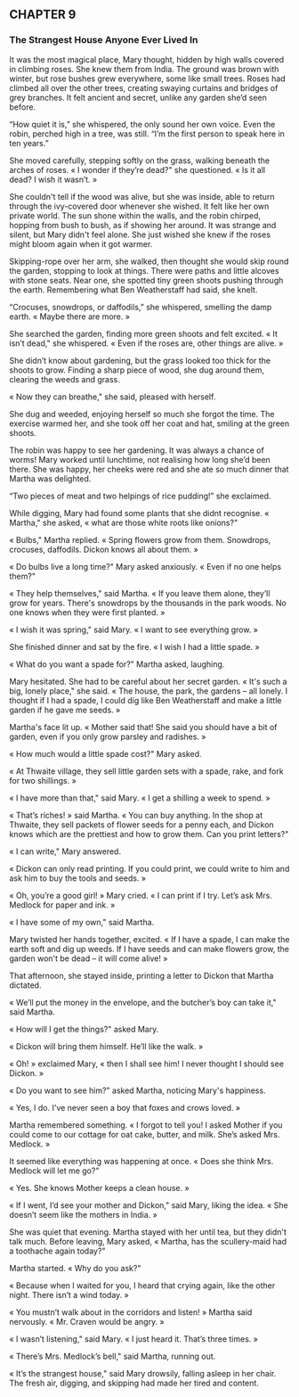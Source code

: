## CHAPTER 9
### The Strangest House Anyone Ever Lived In
It was the most magical place, Mary thought, hidden by high walls covered in climbing roses. She knew them from India. The ground was brown with winter, but rose bushes grew everywhere, some like small trees. Roses had climbed all over the other trees, creating swaying curtains and bridges of grey branches. It felt ancient and secret, unlike any garden she’d seen before.

“How quiet it is,” she whispered, the only sound her own voice. Even the robin, perched high in a tree, was still. “I’m the first person to speak here in ten years.”

She moved carefully, stepping softly on the grass, walking beneath the arches of roses. « I wonder if they’re dead?" she questioned. « Is it all dead? I wish it wasn’t. »

She couldn't tell if the wood was alive, but she was inside, able to return through the ivy-covered door whenever she wished. It felt like her own private world. The sun shone within the walls, and the robin chirped, hopping from bush to bush, as if showing her around. It was strange and silent, but Mary didn't feel alone. She just wished she knew if the roses might bloom again when it got warmer.

Skipping-rope over her arm, she walked, then thought she would skip round the garden, stopping to look at things. There were paths and little alcoves with stone seats. Near one, she spotted tiny green shoots pushing through the earth. Remembering what Ben Weatherstaff had said, she knelt.

“Crocuses, snowdrops, or daffodils,” she whispered, smelling the damp earth. « Maybe there are more. »

She searched the garden, finding more green shoots and felt excited. « It isn’t dead," she whispered. « Even if the roses are, other things are alive. »

She didn’t know about gardening, but the grass looked too thick for the shoots to grow. Finding a sharp piece of wood, she dug around them, clearing the weeds and grass.

« Now they can breathe," she said, pleased with herself.

She dug and weeded, enjoying herself so much she forgot the time. The exercise warmed her, and she took off her coat and hat, smiling at the green shoots.

The robin was happy to see her gardening. It was always a chance of worms! Mary worked until lunchtime, not realising how long she’d been there. She was happy, her cheeks were red and she ate so much dinner that Martha was delighted.

“Two pieces of meat and two helpings of rice pudding!” she exclaimed.

While digging, Mary had found some plants that she didnt recognise. « Martha," she asked, « what are those white roots like onions?"

« Bulbs," Martha replied. « Spring flowers grow from them. Snowdrops, crocuses, daffodils. Dickon knows all about them. »

« Do bulbs live a long time?" Mary asked anxiously. « Even if no one helps them?"

« They help themselves," said Martha. « If you leave them alone, they’ll grow for years. There's snowdrops by the thousands in the park woods. No one knows when they were first planted. »

« I wish it was spring," said Mary. « I want to see everything grow. »

She finished dinner and sat by the fire. « I wish I had a little spade. »

« What do you want a spade for?" Martha asked, laughing.

Mary hesitated. She had to be careful about her secret garden. « It's such a big, lonely place," she said. « The house, the park, the gardens – all lonely. I thought if I had a spade, I could dig like Ben Weatherstaff and make a little garden if he gave me seeds. »

Martha's face lit up. « Mother said that! She said you should have a bit of garden, even if you only grow parsley and radishes. »

« How much would a little spade cost?" Mary asked.

« At Thwaite village, they sell little garden sets with a spade, rake, and fork for two shillings. »

« I have more than that," said Mary. « I get a shilling a week to spend. »

« That’s riches! » said Martha. « You can buy anything. In the shop at Thwaite, they sell packets of flower seeds for a penny each, and Dickon knows which are the prettiest and how to grow them. Can you print letters?"

« I can write," Mary answered.

« Dickon can only read printing. If you could print, we could write to him and ask him to buy the tools and seeds. »

« Oh, you’re a good girl! » Mary cried. « I can print if I try. Let’s ask Mrs. Medlock for paper and ink. »

« I have some of my own," said Martha.

Mary twisted her hands together, excited. « If I have a spade, I can make the earth soft and dig up weeds. If I have seeds and can make flowers grow, the garden won't be dead – it will come alive! »

That afternoon, she stayed inside, printing a letter to Dickon that Martha dictated.

« We’ll put the money in the envelope, and the butcher’s boy can take it," said Martha.

« How will I get the things?" asked Mary.

« Dickon will bring them himself. He’ll like the walk. »

« Oh! » exclaimed Mary, « then I shall see him! I never thought I should see Dickon. »

« Do you want to see him?" asked Martha, noticing Mary's happiness.

« Yes, I do. I've never seen a boy that foxes and crows loved. »

Martha remembered something. « I forgot to tell you! I asked Mother if you could come to our cottage for oat cake, butter, and milk. She’s asked Mrs. Medlock. »

It seemed like everything was happening at once. « Does she think Mrs. Medlock will let me go?"

« Yes. She knows Mother keeps a clean house. »

« If I went, I’d see your mother and Dickon," said Mary, liking the idea. « She doesn’t seem like the mothers in India. »

She was quiet that evening. Martha stayed with her until tea, but they didn't talk much. Before leaving, Mary asked, « Martha, has the scullery-maid had a toothache again today?"

Martha started. « Why do you ask?"

« Because when I waited for you, I heard that crying again, like the other night. There isn’t a wind today. »

« You mustn’t walk about in the corridors and listen! » Martha said nervously. « Mr. Craven would be angry. »

« I wasn’t listening," said Mary. « I just heard it. That’s three times. »

« There’s Mrs. Medlock’s bell," said Martha, running out.

« It’s the strangest house," said Mary drowsily, falling asleep in her chair. The fresh air, digging, and skipping had made her tired and content.